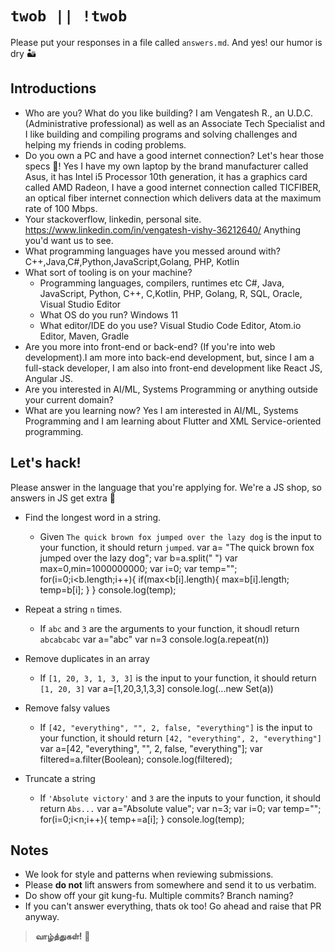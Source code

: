 # `twob || !twob`

Please put your responses in a file
called `answers.md`. And yes! our humor is dry 🏜

## Introductions

- Who are you? What do you like building? I am Vengatesh R., an U.D.C. (Administrative professional) as well as an Associate Tech Specialist and I like building and compiling programs and solving challenges and helping my friends in coding problems.
- Do you own a PC and have a good internet
 connection? Let's hear those specs 💪! Yes I have my own laptop by the brand manufacturer called Asus, it has Intel i5 Processor 10th generation, it has a graphics card called AMD Radeon, I have a good internet connection called TICFIBER, an optical fiber internet connection which delivers data at the maximum rate of 100 Mbps.  
- Your stackoverflow, linkedin, personal site.
https://www.linkedin.com/in/vengatesh-vishy-36212640/
Anything you'd want us to see.
- What programming languages have you messed around with? C++,Java,C#,Python,JavaScript,Golang, PHP, Kotlin
- What sort of tooling is on your machine? 
  - Programming languages, compilers, runtimes etc C#, Java, JavaScript, Python, C++, C,Kotlin, PHP, Golang, R, SQL, Oracle, Visual Studio Editor
  - What OS do you run? Windows 11
  - What editor/IDE do you use? Visual Studio Code Editor, Atom.io Editor, Maven, Gradle
- Are you more into front-end or back-end? (If you're
into web development).I am more into back-end development, but, since I am a full-stack developer, I am also into front-end development like React JS, Angular JS.
- Are you interested in AI/ML, Systems Programming
or anything outside your current domain? 
- What are you learning now? Yes I am interested in AI/ML, Systems Programming and I am learning about Flutter and XML Service-oriented programming.

## Let's hack!

Please answer in the language that you're
applying for. We're a JS shop, so answers in JS
get extra 🍪

- Find the longest word in a string.
  - Given `The quick brown fox jumped over the lazy dog` is the input to your function, it should return `jumped`.
var a= "The quick brown fox jumped over the lazy dog";
var b=a.split(" ")
var max=0,min=1000000000;
var i=0;
var temp="";
for(i=0;i<b.length;i++){
  if(max<b[i].length){
    max=b[i].length;
    temp=b[i];
  }
}
console.log(temp);
- Repeat a string `n` times.
  - If `abc` and `3` are the arguments to your function, it shoudl return `abcabcabc`
  var a="abc"
  var n=3
  console.log(a.repeat(n))

- Remove duplicates in an array
  - If `[1, 20, 3, 1, 3, 3]` is the input to your
  function, it should return `[1, 20, 3]`
  var a=[1,20,3,1,3,3]
  console.log(...new Set(a))

- Remove falsy values
  - If `[42, "everything", "", 2, false, "everything"]` is the input to your function, it should return `[42, "everything", 2, "everything"]`
var a=[42, "everything", "", 2, false, "everything"];
var filtered=a.filter(Boolean);
console.log(filtered);
- Truncate a string
  - If `'Absolute victory'` and `3` are the inputs to
  your function, it should return `Abs...`
var a="Absolute value";
var n=3;
var i=0;
var temp="";
for(i=0;i<n;i++){
  temp+=a[i];
}
console.log(temp);
## Notes

- We look for style and patterns when reviewing submissions.
- Please __do not__ lift answers from somewhere and
send it to us verbatim.
- Do show off your git kung-fu. Multiple commits? Branch naming?
- If you can't answer everything, thats ok too! Go ahead and raise that PR anyway.

> __வாழ்த்துகள்!__ 🙏
